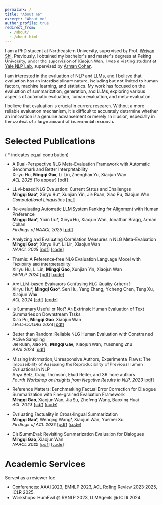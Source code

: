```yaml
---
permalink: /
title: "About me"
excerpt: "About me"
author_profile: true
redirect_from: 
  - /about/
  - /about.html
---
```


I am a PhD student at Northeastern University, supervised by Prof. [Weiyan Shi](https://wyshi.github.io). Previously, I obtained my bachelor's and master's degrees at Peking University, under the supervision of [Xiaojun Wan](https://wanxiaojun.github.io/). I was a visiting student at [Yale NLP Lab](http://nlp.cs.yale.edu), supervised by [Arman Cohan](https://armancohan.com).

I am interested in the evaluation of NLP and LLMs, and I believe that evaluation has an interdisciplinary nature, including but not limited to human factors, machine learning, and statistics. My work has focused on the evaluation of summarization, generation, and LLMs, exploring various aspects of automatic evaluation, human evaluation, and meta-evaluation. 

I believe that evaluation is crucial in current research. Without a more reliable evaluation mechanism, it is difficult to accurately determine whether an innovation is a genuine advancement or merely an illusion, especially in the context of a large amount of incremental research.





Selected Publications
======

( \* indicates equal contribution)  

- A Dual-Perspective NLG Meta-Evaluation Framework with Automatic Benchmark and Better Interpretability  
Xinyu Hu, **Mingqi Gao**, Li Lin, Zhenghan Yu, Xiaojun Wan  
*ACL 2025* (To appear) [[pdf](https://arxiv.org/pdf/2502.12052)]

- LLM-based NLG Evaluation: Current Status and Challenges  
**Mingqi Gao**\*, Xinyu Hu\*, Xunjian Yin, Jie Ruan, Xiao Pu, Xiaojun Wan  
*Computational Linguistics*  [[pdf](https://direct.mit.edu/coli/article/doi/10.1162/coli_a_00561/128807/LLM-based-NLG-Evaluation-Current-Status-and)] 

- Re-evaluating Automatic LLM System Ranking for Alignment with Human Preference  
**Mingqi Gao**\*, Yixin Liu\*, Xinyu Hu, Xiaojun Wan, Jonathan Bragg, Arman Cohan      
*Findings of NAACL 2025*  [[pdf](https://aclanthology.org/2025.findings-naacl.260.pdf)]

- Analyzing and Evaluating Correlation Measures in NLG Meta-Evaluation  
**Mingqi Gao**\*, Xinyu Hu\*, Li Lin, Xiaojun Wan    
*NAACL 2025*  [[pdf](https://aclanthology.org/2025.naacl-long.111.pdf)] [[code](https://github.com/kite99520/NLGCorrEval)]

- Themis: A Reference-free NLG Evaluation Language Model with Flexibility and Interpretability    
Xinyu Hu, Li Lin, **Mingqi Gao**, Xunjian Yin, Xiaojun Wan  
*EMNLP 2024*  [[pdf](https://aclanthology.org/2024.emnlp-main.891.pdf)] [[code](https://github.com/PKU-ONELab/Themis)]

- Are LLM-based Evaluators Confusing NLG Quality Criteria?  
Xinyu Hu\*, **Mingqi Gao**\*, Sen Hu, Yang Zhang, Yicheng Chen, Teng Xu, Xiaojun Wan  
*ACL 2024*  [[pdf](https://aclanthology.org/2024.acl-long.516.pdf)] [[code](https://github.com/PKU-ONELab/LLM-evaluator-reliability)]

- Is Summary Useful or Not? An Extrinsic Human Evaluation of Text Summaries on Downstream Tasks  
Xiao Pu, **Mingqi Gao**, Xiaojun Wan  
*LREC-COLING 2024*  [[pdf](https://aclanthology.org/2024.lrec-main.821.pdf)]

- Better than Random: Reliable NLG Human Evaluation with Constrained Active Sampling  
Jie Ruan, Xiao Pu, **Mingqi Gao**, Xiaojun Wan, Yuesheng Zhu  
*AAAI 2024* [[pdf](https://ojs.aaai.org/index.php/AAAI/article/view/29857/31493)]  

- Missing Information, Unresponsive Authors, Experimental Flaws: The Impossibility of Assessing the Reproducibility of Previous Human Evaluations in NLP  
Anya Belz, Craig Thomson, Ehud Reiter, and 36 more authors  
*Fourth Workshop on Insights from Negative Results in NLP, 2023* [[pdf](https://aclanthology.org/2023.insights-1.1v2.pdf)]  

- Reference Matters: Benchmarking Factual Error Correction for Dialogue Summarization with Fine-grained Evaluation Framework  
**Mingqi Gao**, Xiaojun Wan, Jia Su, Zhefeng Wang, Baoxing Huai  
*ACL 2023*  [[pdf](https://aclanthology.org/2023.acl-long.779.pdf)] [[code](https://github.com/kite99520/DialSummFactCorr)]  

- Evaluating Factuality in Cross-lingual Summarization  
**Mingqi Gao**\*, Wenqing Wang\*, Xiaojun Wan, Yuemei Xu  
*Findings of ACL 2023*  [[pdf](https://aclanthology.org/2023.findings-acl.786.pdf)] [[code](https://github.com/kite99520/Fact_CLS)] 

- DialSummEval: Revisiting Summarization Evaluation for Dialogues    
**Mingqi Gao**, Xiaojun Wan  
*NAACL 2022*  [[pdf](https://aclanthology.org/2022.naacl-main.418.pdf)] [[code](https://github.com/kite99520/DialSummEval)]  


Academic Services
======

Served as a reviewer for:  
- Conferences: AAAI 2023, EMNLP 2023, ACL Rolling Review 2023-2025, ICLR 2025.
- Workshops: HumEval @ RANLP 2023, LLMAgents @ ICLR 2024.
